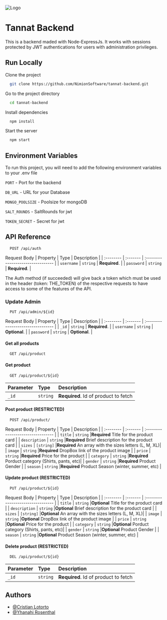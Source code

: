 
![Logo](https://uc62db8b35edb19c1e027bfb466b.dl.dropboxusercontent.com/cd/0/inline/CLDB8nvcCS8DgVIYAwakDfktgS7kV4sAFAPGGUqxMVmC4ptOPsavgMbpvEv31pmGAV9VWrLXeAr4ZcEGXU0PGHXKbZ6f1vtXvShbaezjsd6R0vXYcPpyGOA8OQBP780BuFK5nYWABZdCm_X46RcYkQOs/file#)
# Tannat Backend

This is a backend maded with Node-ExpressJs. It works with sessions protected by JWT authentications for users with administration privileges.


## Run Locally

Clone the project

```bash
  git clone https://github.com/NimionSoftware/tannat-backend.git
```

Go to the project directory

```bash
  cd tannat-backend
```

Install dependencies

```bash
  npm install
```

Start the server

```bash
  npm start
```


## Environment Variables

To run this project, you will need to add the following environment variables to your .env file

`PORT` - Port for the backend

`DB_URL` - URL for your Database

`MONGO_POOLSIZE` - Poolsize for mongoDB

`SALT_ROUNDS` - SaltRounds for jwt

`TOKEN_SECRET` - Secret for jwt


## API Reference

```
  POST /api/auth
```
Request Body
| Property | Type     | Description                       |
| :-------- | :------- | :-------------------------------- |
| `username`      | `string` | **Required**. |
| `password`      | `string` | **Required**. |

The Auth method (if succeeded) will give back a token which must be used in the header (token: THE_TOKEN) of the respective requests to have access to some of the features of the API.

### Update Admin

```
  PUT /api/admin/${id}
```
Request Body
| Property | Type     | Description                       |
| :-------- | :------- | :-------------------------------- |
| `_id`      | `string` | **Required**. |
| `username`      | `string` | **Optional**. |
| `password`      | `string` | **Optional**. |

#### Get all products

```
  GET /api/product
```

#### Get product

```
  GET /api/product/${id}
```

| Parameter | Type     | Description                       |
| :-------- | :------- | :-------------------------------- |
| `_id`      | `string` | **Required**. Id of product to fetch |


#### Post product (RESTRICTED)

```
  POST /api/product/
```
Request Body
| Property | Type     | Description                       |
| :-------- | :------- | :-------------------------------- |
| `title`      | `string` |**Required** Title for the product card |
| `description`      | `string` |**Required** Brief description for the product card  |
| `sizes`      | `[string]` |**Required** An array with the sizes letters (L, M, XL)|
| `image`      | `string` |**Required** DropBox link of the product image |
| `price`      | `string` |**Required** Price for the product |
| `category`      | `string` |**Required** Porduct category (Shirts, pants, etc)|
| `gender`      | `string` |**Required** Product Gender |
| `season`      | `string` |**Required** Product Season (winter, summer, etc) |

#### Update product (RESTRICTED)

```
  PUT /api/product/${id}
```
Request Body
| Property | Type     | Description                       |
| :-------- | :------- | :-------------------------------- |
| `title`      | `string` |**Optional** Title for the product card |
| `description`      | `string` |**Optional** Brief description for the product card  |
| `sizes`      | `[string]` |**Optional** An array with the sizes letters (L, M, XL)|
| `image`      | `string` |**Optional** DropBox link of the product image |
| `price`      | `string` |**Optional** Price for the product |
| `category`      | `string` |**Optional** Porduct category (Shirts, pants, etc)|
| `gender`      | `string` |**Optional** Product Gender |
| `season`      | `string` |**Optional** Product Season (winter, summer, etc) |


#### Delete product (RESTRICTED)

```
  DEL /api/product/${id}
```

| Parameter | Type     | Description                       |
| :-------- | :------- | :-------------------------------- |
| `_id`      | `string` | **Required**. Id of product to fetch |

## Authors

- [@Cristian Lotorto](https://github.com/CristianLotorto)
- [@Yhanahi Rosenthal](https://github.com/YhanahiRosenthal)

